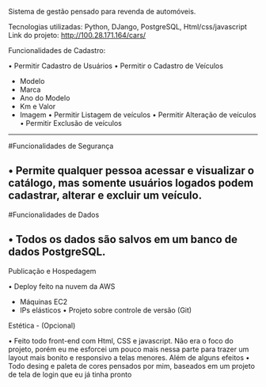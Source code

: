 Sistema de gestão pensado para revenda de automóveis.

Tecnologias utilizadas: Python, DJango, PostgreSQL, Html/css/javascript
Link do projeto: http://100.28.171.164/cars/

Funcionalidades de Cadastro:

• Permitir Cadastro de Usuários
• Permitir o Cadastro de Veículos
 - Modelo
 - Marca
 - Ano do Modelo
 - Km e Valor
 - Imagem
• Permitir Listagem de veículos
• Permitir Alteração de veículos
• Permitir Exclusão de veículos
-----------------------------------------------------------------------------

#Funcionalidades de Segurança

• Permite qualquer pessoa acessar e visualizar o catálogo, mas somente usuários logados podem cadastrar, alterar e excluir um veículo.
-------------------------------------------------------------------------------------------------------------------------------

#Funcionalidades de Dados

• Todos os dados são salvos em um banco de dados PostgreSQL.
---------------------------------------------------------------------------------------------------------------------------------

Publicação e Hospedagem

• Deploy feito na nuvem da AWS
 - Máquinas EC2
 - IPs elásticos
• Projeto sobre controle de versão (Git) 

Estética - (Opcional)

• Feito todo front-end com Html, CSS e javascript. Não era o foco do projeto, porém eu me esforcei um pouco mais nessa parte para trazer um layout mais bonito e responsivo a telas menores. Além de alguns efeitos
• Todo desing e paleta de cores pensados por mim, baseados em um projeto de tela de login que eu já tinha pronto

